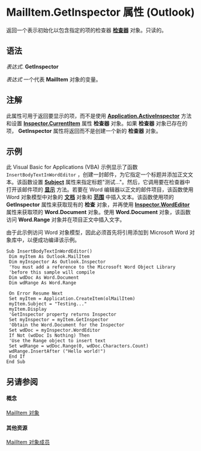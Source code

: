 
# MailItem.GetInspector 属性 (Outlook)

返回一个表示初始化以包含指定的项的检查器 **[检查器](d7384756-669c-0549-1032-c3b864187994.md)** 对象。只读的。


## 语法

 _表达式_. **GetInspector**

 _表达式_ 一个代表 **MailItem** 对象的变量。


## 注解

此属性可用于返回要显示的项，而不是使用 **[Application.ActiveInspector](3f2b6491-7b4b-8165-327e-b319711d5656.md)** 方法和设置 **[Inspector.CurrentItem](eaaf0192-a169-c107-95a6-b8e759a3b873.md)** 属性 **检查器** 对象。如果 **检查器** 对象已存在的项， **GetInspector** 属性将返回而不是创建一个新的 **检查器** 对象。


## 示例

此 Visual Basic for Applications (VBA) 示例显示了函数 `InsertBodyTextInWordEditor` ，创建一封邮件，为它指定一个标题并添加正文文本。该函数设置 **[Subject](5f3e465d-ac2b-a573-0e85-1134e65df017.md)** 属性来指定标题"测试..."。然后，它调用要在检查器中打开该邮件项的 **[显示](19ead642-b7bd-579f-e43b-ef5c5d0cfecb.md)** 方法。若要在 Word 编辑器以正文的邮件项目，该函数使用 Word 对象模型中对象的 **[文档](http://msdn.microsoft.com/library/8d83487a-2345-a036-a916-971c9db5b7fb%28Office.15%29.aspx)** 对象和 **[范围](http://msdn.microsoft.com/library/15a7a1c4-5f3f-5b6e-60e9-29688de3f274%28Office.15%29.aspx)** 中插入文本。该函数使用项的 **GetInspector** 属性来获取现有的 **检查** 对象，并再使用 **[Inspector.WordEditor](9e09b772-f679-19e6-905e-552ccadb0d24.md)** 属性来获取项的 **Word.Document** 对象。使用 **Word.Document** 对象，该函数访问 **Word.Range** 对象并在项目正文中插入文字。

由于此示例访问 Word 对象模型，因此必须首先将引用添加到 Microsoft Word 对象库中，以便成功编译该示例。




```
Sub InsertBodyTextInWordEditor() 
 Dim myItem As Outlook.MailItem 
 Dim myInspector As Outlook.Inspector 
 'You must add a reference to the Microsoft Word Object Library 
 'before this sample will compile 
 Dim wdDoc As Word.Document 
 Dim wdRange As Word.Range 
 
 On Error Resume Next 
 Set myItem = Application.CreateItem(olMailItem) 
 myItem.Subject = "Testing..." 
 myItem.Display 
 'GetInspector property returns Inspector 
 Set myInspector = myItem.GetInspector 
 'Obtain the Word.Document for the Inspector 
 Set wdDoc = myInspector.WordEditor 
 If Not (wdDoc Is Nothing) Then 
 'Use the Range object to insert text 
 Set wdRange = wdDoc.Range(0, wdDoc.Characters.Count) 
 wdRange.InsertAfter ("Hello world!") 
 End If 
End Sub
```


## 另请参阅


#### 概念


[MailItem 对象](14197346-05d2-0250-fa4c-4a6b07daf25f.md)
#### 其他资源


[MailItem 对象成员](1094d7df-ee80-a4b0-5a21-db2979506e6b.md)